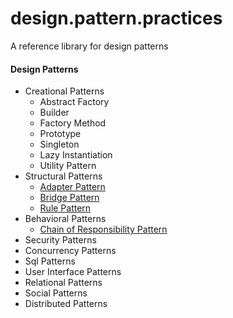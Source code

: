 # design.pattern.practices
A reference library for design patterns

#### Design Patterns
- Creational Patterns
  - Abstract Factory
  - Builder
  - Factory Method
  - Prototype
  - Singleton
  - Lazy Instantiation
  - Utility Pattern
- Structural Patterns
  - [Adapter Pattern](structural.patterns/adapter.pattern)
  - [Bridge Pattern](structural.patterns/bridge.pattern)
  - [Rule Pattern](structural.patterns/rule.pattern)
- Behavioral Patterns
  - [Chain of Responsibility Pattern](behavioral.patterns/chain.of.responsibility.pattern)
- Security Patterns
- Concurrency Patterns
- Sql Patterns
- User Interface Patterns
- Relational Patterns
- Social Patterns
- Distributed Patterns

